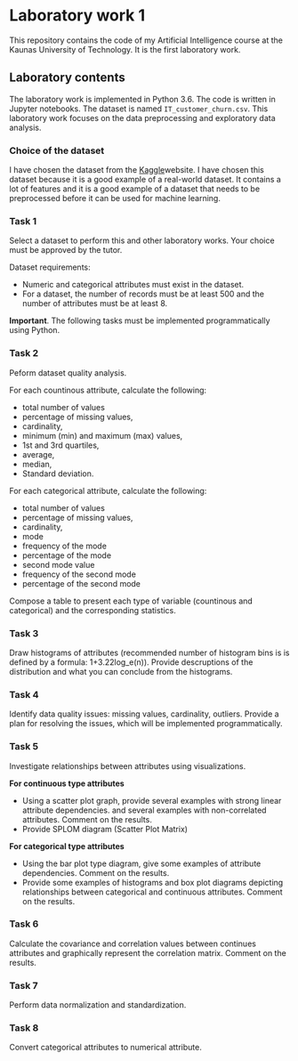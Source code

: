 # Laboratory work 1

This repository contains the code of my Artificial Intelligence course at the Kaunas University of Technology. 
It is the first laboratory work.

## Laboratory contents

The laboratory work is implemented in Python 3.6. The code is written in Jupyter notebooks. The dataset is named `IT_customer_churn.csv`.
This laboratory work focuses on the data preprocessing and exploratory data analysis.

### Choice of the dataset

I have chosen the dataset from the [Kaggle](https://www.kaggle.com/datasets/soheiltehranipour/it-customer-churn)website.
I have chosen this dataset because it is a good example of a real-world dataset. It contains a lot of features and it is a good example of a dataset that needs to be preprocessed before it can be used for machine learning.

### Task 1

Select a dataset to perform this and other laboratory works. Your choice must be approved by the tutor.

Dataset requirements:
- Numeric and categorical attributes must exist in the dataset.
- For a dataset, the number of records must be at least 500 and the number of attributes must be at least 8.

**Important**. The following tasks must be implemented programmatically using Python.

### Task 2

Peform dataset quality analysis.

For each countinous attribute, calculate the following:
- total number of values
- percentage of missing values,
- cardinality,
- minimum (min) and maximum (max) values,
- 1st and 3rd quartiles,
- average,
- median,
- Standard deviation.

For each categorical attribute, calculate the following:
- total number of values
- percentage of missing values,
- cardinality,
- mode
- frequency of the mode
- percentage of the mode
- second mode value
- frequency of the second mode
- percentage of the second mode

Compose a table to present each type of variable (countinous and categorical) and the corresponding statistics.


### Task 3

Draw histograms of attributes (recommended number of histogram bins is is defined by a formula: 1+3.22log_e(n)). Provide descruptions of the distribution and what you can conclude from the histograms.

### Task 4

Identify data quality issues: missing values, cardinality, outliers. Provide a plan for resolving the issues, which will be implemented programmatically.

### Task 5

Investigate relationships between attributes using visualizations. 

**For continuous type attributes**
- Using a scatter plot graph, provide several examples with strong linear attribute dependencies. and several examples with non-correlated attributes. Comment on the results.
- Provide SPLOM diagram (Scatter Plot Matrix)

**For categorical type attributes**
- Using the bar plot type diagram, give some examples of attribute dependencies. Comment on the results.
- Provide some examples of histograms and box plot diagrams depicting relationships between categorical and continuous attributes. Comment on the results.

### Task 6
Calculate the covariance and correlation values between continues attributes and graphically represent the correlation matrix. Comment on the results.

### Task 7
Perform data normalization and standardization.

### Task 8
Convert categorical attributes to numerical attribute.